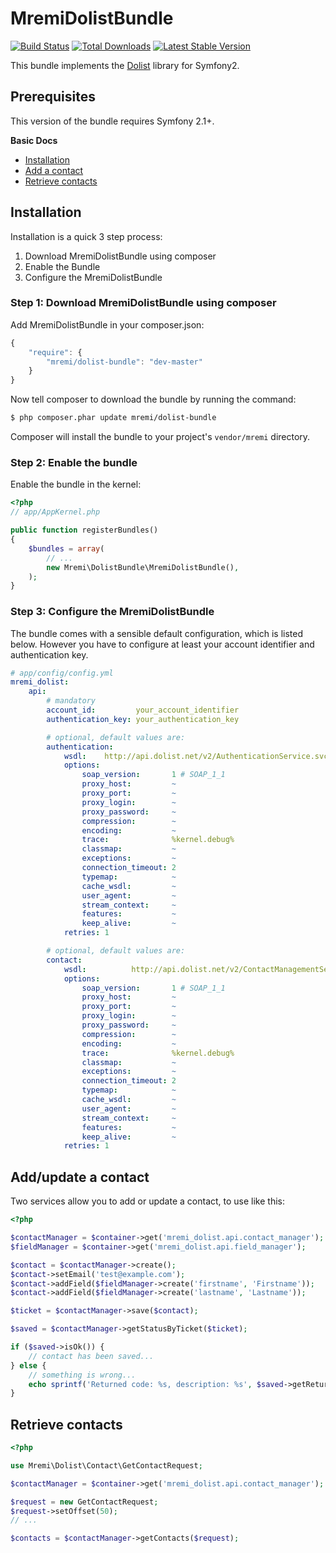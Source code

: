MremiDolistBundle
=================

[![Build Status](https://api.travis-ci.org/mremi/DolistBundle.png?branch=master)](https://travis-ci.org/mremi/DolistBundle)
[![Total Downloads](https://poser.pugx.org/mremi/dolist-bundle/downloads.png)](https://packagist.org/packages/mremi/dolist-bundle)
[![Latest Stable Version](https://poser.pugx.org/mremi/dolist-bundle/v/stable.png)](https://packagist.org/packages/mremi/dolist-bundle)

This bundle implements the [Dolist](https://github.com/mremi/Dolist) library for Symfony2.

## Prerequisites

This version of the bundle requires Symfony 2.1+.

**Basic Docs**

* [Installation](#installation)
* [Add a contact](#add-contact)
* [Retrieve contacts](#retrieve-contacts)

<a name="installation"></a>

## Installation

Installation is a quick 3 step process:

1. Download MremiDolistBundle using composer
2. Enable the Bundle
3. Configure the MremiDolistBundle

### Step 1: Download MremiDolistBundle using composer

Add MremiDolistBundle in your composer.json:

```js
{
    "require": {
        "mremi/dolist-bundle": "dev-master"
    }
}
```

Now tell composer to download the bundle by running the command:

``` bash
$ php composer.phar update mremi/dolist-bundle
```

Composer will install the bundle to your project's `vendor/mremi` directory.

### Step 2: Enable the bundle

Enable the bundle in the kernel:

``` php
<?php
// app/AppKernel.php

public function registerBundles()
{
    $bundles = array(
        // ...
        new Mremi\DolistBundle\MremiDolistBundle(),
    );
}
```

### Step 3: Configure the MremiDolistBundle

The bundle comes with a sensible default configuration, which is listed below.
However you have to configure at least your account identifier and
authentication key.

```yaml
# app/config/config.yml
mremi_dolist:
    api:
        # mandatory
        account_id:         your_account_identifier
        authentication_key: your_authentication_key

        # optional, default values are:
        authentication:
            wsdl:    http://api.dolist.net/v2/AuthenticationService.svc?wsdl
            options:
                soap_version:       1 # SOAP_1_1
                proxy_host:         ~
                proxy_port:         ~
                proxy_login:        ~
                proxy_password:     ~
                compression:        ~
                encoding:           ~
                trace:              %kernel.debug%
                classmap:           ~
                exceptions:         ~
                connection_timeout: 2
                typemap:            ~
                cache_wsdl:         ~
                user_agent:         ~
                stream_context:     ~
                features:           ~
                keep_alive:         ~
            retries: 1

        # optional, default values are:
        contact:
            wsdl:          http://api.dolist.net/v2/ContactManagementService.svc?wsdl
            options:
                soap_version:       1 # SOAP_1_1
                proxy_host:         ~
                proxy_port:         ~
                proxy_login:        ~
                proxy_password:     ~
                compression:        ~
                encoding:           ~
                trace:              %kernel.debug%
                classmap:           ~
                exceptions:         ~
                connection_timeout: 2
                typemap:            ~
                cache_wsdl:         ~
                user_agent:         ~
                stream_context:     ~
                features:           ~
                keep_alive:         ~
            retries: 1
```

<a name="add-contact"></a>

## Add/update a contact

Two services allow you to add or update a contact, to use like this:

```php
<?php

$contactManager = $container->get('mremi_dolist.api.contact_manager');
$fieldManager = $container->get('mremi_dolist.api.field_manager');

$contact = $contactManager->create();
$contact->setEmail('test@example.com');
$contact->addField($fieldManager->create('firstname', 'Firstname'));
$contact->addField($fieldManager->create('lastname', 'Lastname'));

$ticket = $contactManager->save($contact);

$saved = $contactManager->getStatusByTicket($ticket);

if ($saved->isOk()) {
    // contact has been saved...
} else {
    // something is wrong...
    echo sprintf('Returned code: %s, description: %s', $saved->getReturnCode(), $saved->getDescription());
}
```

<a name="retrieve-contacts"></a>

## Retrieve contacts

```php
<?php

use Mremi\Dolist\Contact\GetContactRequest;

$contactManager = $container->get('mremi_dolist.api.contact_manager');

$request = new GetContactRequest;
$request->setOffset(50);
// ...

$contacts = $contactManager->getContacts($request);

